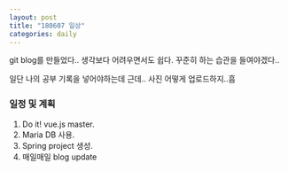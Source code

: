 ```yaml
---
layout: post
title: "180607 일상"
categories: daily
---
```


git blog를 만들었다.. 
생각보다 어려우면서도 쉽다.
꾸준히 하는 습관을 들여야겠다..

일단 나의 공부 기록을 넣어야하는데 근데.. 사진 어떻게 업로드하지..흠

### 일정 및 계획

1. Do it! vue.js master.
2. Maria DB 사용.
3. Spring project 생성.
4. 매일매일 blog update



